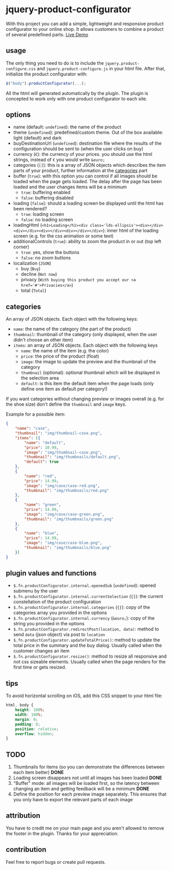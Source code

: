 # jquery-product-configurator
With this project you can add a simple, lightweight and responsive product configurator to your online shop. It allows customers to combine a product
of several predefined parts. [Live Demo](http://projects.marius-butz.de/product-configurator)

## usage
The only thing you need to do is to include the ```jquery.product-configure.css``` and ```jquery.product-configure.js``` in your html file.
After that, initialize the product configurator with:
```JavaScript
$("body").productConfigurator(...);
```
All the html will generated automatically by the plugin. The plugin is concepted to work only with one product configurator to each site.

## options
* name (default: ```undefined```): the name of the product
* theme (```undefined```): predefined/custom theme. Out of the box available: light (default) and dark
* buyDestinationUrl (```undefined```): destination file where the results of the configuration should be sent to (when the user clicks on buy)
* currency (```€```): the currency of your prices. you should use the html strings, instead of ```€``` you would write ```&euro;```
* categories (```[]```): this is a array of JSON objects which describes the item parts of your product, further information at the [categories](#categories) part
* buffer (```true```): with this option you can control if all images should be loaded when the page gets loaded. The delay after the page has been loaded and the user changes items will be a minimum
  * ```true```: buffering enabled
  * ```false```: buffering disabled
* loading (```false```): should a loading screen be displayed until the html has been rendered?
  * ```true```: loading screen
  * ```false```: no loading screen
* loadingHtml (```<h1>Loading</h1><div class='lds-ellipsis'><div></div><div></div><div></div><div></div></div>```): inner html of the loading screen (e.g. for the css animation or some text)
* additionalControls (```true```): ability to zoom the product in or out (top left corner)
  * ```true```: yes, show the buttons
  * ```false```: no zoom buttons
* localization (```JSON```)
  * buy (```Buy```)
  * decline (```Not now```)
  * privacy (```With buying this product you accept our <a href='#'>Privacies</a>```)
  * total (```Total```)
  
## categories
An array of JSON objects. Each object with the following keys:
* ```name```: the name of the category (the part of the product)
* ```thumbnail```: thumbnail of the category (only displayed, when the user didn't choose an other item)
* ```items```: an array of JSON objects. Each object with the following keys
  * ```name```: the name of the item (e.g. the color)
  * ```price```: the price of the product (float)
  * ```image```: the image to update the preview and the thumbnail of the category
  * ```thumbnail``` (optional): optional thumbnail which will be displayed in the selection area
  * ```default```: is this item the default item when the page loads (only define one item as default per category!)

If you want categories without changing preview or images overall (e.g. for the shoe size) don't define the ```thumbnail``` and ```image``` keys.

Example for a possible item:
```JSON
{
	"name": "case",
	"thumbnail": "img/thumbnail-case.png",
	"items": [{
		"name": "default",
		"price": 10.99,
		"image": "img/thumbnail-case.png",
		"thumbnail": "img/thumbnails/default.png",
		"default": true
	},
	{
		"name": "red",
		"price": 14.99,
		"image": "img/case/case-red.png",
		"thumbnail": "img/thumbnails/red.png"
	},
	{
		"name": "green",
		"price": 14.99,
		"image": "img/case/case-green.png",
		"thumbnail": "img/thumbnails/green.png"
	},
	{
		"name": "blue",
		"price": 14.99,
		"image": "img/case/case-blue.png",
		"thumbnail": "img/thumbnails/blue.png"
	}]
}
```
## plugin values and functions
* ```$.fn.productConfigurator.internal.openedSub``` (```undefined```): opened submenu by the user
* ```$.fn.productConfigurator.internal.currentSelection``` (```{}```): the current constellation of the product configuration
* ```$.fn.productConfigurator.internal.categories``` (```{}```): copy of the categories array you provided in the options
* ```$.fn.productConfigurator.internal.currency``` (```&euro;```): copy of the string you provided in the options
* ```$.fn.productConfigurator.redirectPost(location, data)```: method to send ```data``` (json object) via post to ```location```
* ```$.fn.productConfigurator.updateTotalPrice()```: method to update the total price in the summary and the buy dialog. Usually called when the customer changes an item
* ```$.fn.productConfigurator.resize()```: method to resize all responsive and not css sizeable elements. Usually called when the page renders for the first time or gets resized.

## tips
To avoid horizontal scrolling on iOS, add this CSS snippet to your html file:
```CSS
html, body {
	height: 100%;
	width: 100%;
	margin: 0;
	padding: 0;
	position: relative;
	overflow: hidden;
}
```

## TODO
1. Thumbnails for items (so you can demonstrate the differences between each item better) **DONE**
2. Loading screen disappears not until all images has been loaded **DONE**
3. "Buffer" mode: all images will be loaded first, so the latency between changing an item and getting feedback will be a minimum **DONE**
4. Define the position for each preview image separately. This ensures that you only have to export the relevant parts of each image

## attribution
You have to credit me on your main page and you aren't allowed to remove the footer in the plugin. Thanks for your appreciation.

## contribution
Feel free to report bugs or create pull requests.
